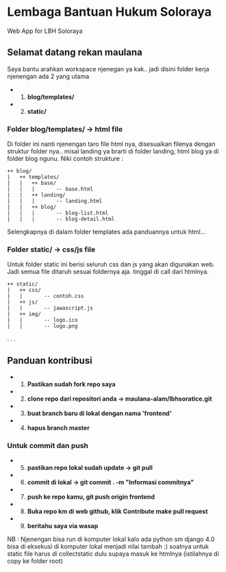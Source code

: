 # Lembaga Bantuan Hukum Soloraya
Web App for LBH Soloraya

## Selamat datang rekan maulana
Saya bantu arahkan workspace njenegan ya kak..
jadi disini folder kerja njenengan ada 2 yang utama

* 1. __blog/templates/__
* 2. __static/__

### Folder blog/templates/  ->  html file
Di folder ini nanti njenengan taro file html nya, disesuaikan filenya dengan struktur folder nya..
misal landing ya brarti di folder landing, html blog ya di folder blog ngunu.
Niki contoh strukture : 
```
++ blog/
|   ++ templates/
|   |   ++ base/
|   |   |       -- base.html
|   |   ++ landing/
|   |   |       -- landing.html
|   |   ++ blog/
|   |   |       -- blog-list.html
|   |   |       -- blog-detail.html
```

Selengkapnya di dalam folder templates ada panduannya untuk html...

### Folder static/  ->  css/js file
Untuk folder static ini berisi seluruh css dan js yang akan digunakan web.
Jadi semua file ditaruh sesuai foldernya aja. tinggal di call dari htmlnya.
```
++ static/
|   ++ css/
|   |       -- contoh.css
|   ++ js/
|   |       -- jawascript.js
|   ++ img/
|   |       -- logo.ico
|   |       -- logo.png
```
.
.
.
## Panduan kontribusi
* 1. __Pastikan sudah fork repo saya__
* 2. __clone repo dari repositori anda -> maulana-alam/lbhsoratice.git__
* 3. __buat branch baru di lokal dengan nama 'frontend'__
* 4. __hapus branch master__

### Untuk commit dan push
* 5. __pastikan repo lokal sudah update -> git pull__
* 6. __commit di lokal -> git commit . -m "Informasi commitnya"__
* 7. __push ke repo kamu, git push origin frontend__
* 8. __Buka repo km di web github, klik Contribute make pull request__
* 9. __beritahu saya via wasap__

NB :
Njenengan bisa run di komputer lokal kalo ada python sm django 4.0
bisa di eksekusi di komputer lokal menjadi nilai tambah :)
soalnya untuk static file harus di collectstatic dulu supaya masuk ke htmlnya (istilahnya di copy ke folder root)
